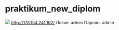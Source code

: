 # praktikum_new_diplom
![](https://github.com/wildd1994/foodgram-project-react/actions/workflows/main.yml/badge.svg)
http://178.154.241.162/
Логин: admin
Пароль: admin

